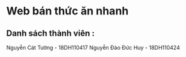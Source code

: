 # Web bán thức ăn nhanh 
##  Danh sách thành viên :
Nguyễn Cát Tường - 18DH110417 
Nguyễn Đào Đức Huy - 18DH110424

